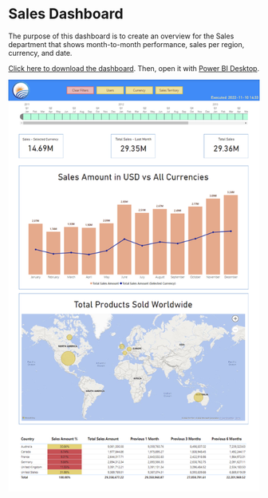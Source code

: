 # Sales Dashboard

The purpose of this dashboard is to create an overview for the Sales department that shows month-to-month performance, sales per region, currency, and date.

<a href="https://github.com/rp-mendes/AI/blob/main/PowerBI/Sales%20Dashboard/Sales%20Dashboard.pbix?raw=true" download="Sales%20Dashboard.pbix">Click here to download the dashboard</a>. Then, open it with [Power BI Desktop](https://powerbi.microsoft.com/en-us/desktop/).

<kbd><img src="Sales%20Dashboard.png"/></kbd>